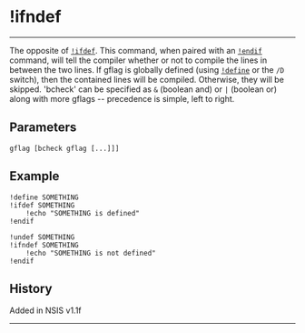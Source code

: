 # !ifndef

---

The opposite of [`!ifdef`][1]. This command, when paired with an [`!endif`][2] command, will tell the compiler whether or not to compile the lines in between the two lines. If gflag is globally defined (using [`!define`][3] or the `/D` switch), then the contained lines will be compiled. Otherwise, they will be skipped. 'bcheck' can be specified as `&` (boolean and) or `|` (boolean or) along with more gflags -- precedence is simple, left to right.

## Parameters

    gflag [bcheck gflag [...]]]

## Example

	!define SOMETHING
	!ifdef SOMETHING
		!echo "SOMETHING is defined"
	!endif

	!undef SOMETHING
	!ifndef SOMETHING
		!echo "SOMETHING is not defined"
	!endif

## History

Added in NSIS v1.1f

---

[1]: !ifdef.md
[2]: !endif.md
[3]: !define.md